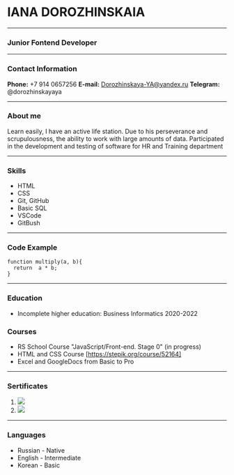 # IANA DOROZHINSKAIA
*****************************
### Junior Fontend Developer
-----------------------------



### Contact Information

**Phone:** +7 914 0657256
**E-mail:** Dorozhinskaya-YA@yandex.ru
**Telegram:** @dorozhinskayaya

------------------------------

### About me

Learn easily, I have an active life station.
Due to his perseverance and scrupulousness, the ability to work with large amounts of data.
Participated in the development and testing of software for HR and Training department

------------------------------

### Skills
* HTML
* CSS
* Git, GitHub
* Basic SQL
* VSCode
* GitBush

------------------------------

### Code Example
```
function multiply(a, b){
  return  a * b;
}
```

------------------------------

### Education

* Incomplete higher education: Business Informatics 2020-2022

### Courses

* RS School Course "JavaScript/Front-end. Stage 0" (in progress)
* HTML and CSS Course [https://stepik.org/course/52164]
* Excel and GoogleDocs from Basic to Pro 

------------------------------

### Sertificates
1. ![](\rsschool-cv\sert1.png)
2. ![](\rsschool-cv\sert2.png)

------------------------------

### Languages

* Russian - Native
* English - Intermediate
* Korean - Basic


